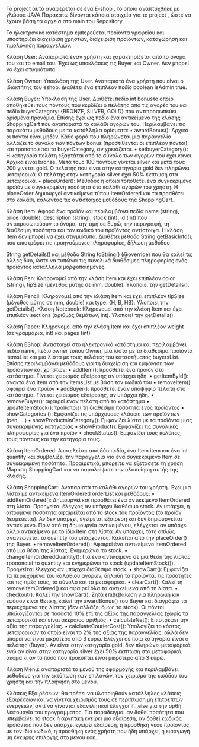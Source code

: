 Το project αυτό αναφέρεται σε ένα E-shop , το οποίο αναπτύχθηκε με γλώσσα JAVA.Παρακάτω δίνονται κάποια στοιχεία  για το project , ώστε να έχουν βάση τα αρχεία στο main του Repository.

To ηλεκτρονικό κατάστημα
εμπορεύεται προϊόντα γραφείου και υποστηρίζει διαχείριση χρηστών, διαχείριση προϊόντων, καταχώρηση και τιμολόγηση παραγγελιών.

Κλάση User: Αναπαριστά έναν χρήστη και χαρακτηρίζεται από το όνομά του και το
email του. Έχει ως υποκλάσεις τις Buyer και Owner. Δεν μπορεί να έχει στιγμιότυπα.

Kλάση Owner: Υποκλάση της User. Αναπαριστά ένα χρήστη που είναι ο ιδιοκτήτης
του eshop. Διαθέτει ένα επιπλέον πεδίο boolean isAdmin true.

Κλάση Buyer: Υποκλάση της User. Διαθέτει πεδίο int bonusτο οποίο αποθηκεύει τους
πόντους που κερδίζει ο πελάτης από τις αγορές του και πεδίο buyerCategory:
{BRONZE, SILVER, GOLD} που αντιπροσωπεύει ορισμένα προνόμια. Επίσης έχει ως
πεδίο ένα αντικείμενο της κλάσης ShoppingCart που αναπαριστά το καλάθι αγορών
του. Περιλαμβάνει τις παρακάτω μεθόδους με τα κατάλληλα ορίσματα:
• awardBonus(): Αρχικά οι πόντοι είναι μηδέν. Κάθε φορά που πληρώνεται μια
παραγγελία αλλάζει το σύνολο των πόντων bonus (προστίθενται οι επιπλέον
πόντοι), και τροποποιείται το buyerCategory, αν χρειάζεται.
• setbuyerCategory(): Η κατηγορία πελάτη εξαρτάται από το σύνολο των
αγορών που έχει κάνει. Αρχικά είναι bronze. Μετά τους 100 πόντους γίνεται
silver και μετά τους 200 γίνεται gold. Ο πελάτης που είναι στην κατηγορία gold
δεν πληρώνει μεταφορικά. Ο πελάτης στην κατηγορία silver έχει 50% έκπτωση
στα μεταφορικά.
• placeOrder(): Μέθοδος η οποία τοποθετεί ένα συγκεκριμένο προϊόν με
συγκεκριμένη ποσότητα στο καλάθι αγορών του χρήστη. H placeOrder
δημιουργεί αντικείμενα τύπου ItemOrdered και τα προσθέτει στο καλάθι,
καλώντας τις αντίστοιχες μεθόδους της ShoppingCart.

Kλάση Item: Αφορά ένα προϊόν και περιλαμβάνει πεδία name (string), price (double),
description (string), stock (int), id (int) που αντιπροσωπεύουν το όνομα, την τιμή σε
Ευρώ, την περιγραφή, τη διαθέσιμη ποσότητα και τον κωδικό του προϊόντος
αντίστοιχα. Η κλάση Item δεν μπορεί να έχει στιγμιότυπα. Διαθέτει μέθοδο String
getBasicInfo(), που επιστρέφει τις προηγούμενες πληροφορίες, δήλωση μεθόδου

String getDetails() και μέθοδο String toString() (@override) που θα καλεί τις άλλες
δύο, ώστε να τυπώνει τις συνολικά διαθέσιμες πληροφορίες ενός προϊόντος
κατάλληλα μορφοποιημένες.

Κλάση Pen: Κληρονομεί από την κλάση Item και έχει επιπλέον color (string), tipSize
(μέγεθος μύτης σε mm, double). Υλοποιεί την getDetails().

Κλάση Pencil: Κληρονομεί από την κλάση Item και έχει επιπλέον tipSize (μέγεθος
μύτης σε mm, double) και type: {H, B, HB}. Υλοποιεί την getDetails().
Κλάση Notebook: Κληρονομεί από την κλάση Item και έχει επιπλέον sections
(αριθμός θεμάτων, int). Υλοποιεί την getDetails().

Κλάση Paper: Κληρονομεί από την κλάση Item και έχει επιπλέον weight (σε
γραμμάρια, int) και pages (int)

Κλάση EShop: Αντιστοιχεί στο ηλεκτρονικό κατάστημα και περιλαμβάνει πεδίο name,
πεδίο owner τύπου Owner, μια λίστα με τα διαθέσιμα προϊόντα itemsList και μια
λίστα με τους πελάτες του καταστήματος buyersList. Επίσης περιλαμβάνει μεθόδους
για τη διαχείριση και εμφάνιση των προϊόντων και χρηστών:
• addItem(): προσθέτει ένα προϊόν στο κατάστημα. Γίνεται χειρισμός εξαίρεσης
αν υπάρχει ήδη.
• getItemById(): ανακτά ένα Item από την itemsList με βάση τον κωδικό του
• removeItem(): αφαιρεί ένα προϊόν
• addBuyer(): προσθέτει έναν υποψήφιο πελάτη στο κατάστημα. Γίνεται
χειρισμός εξαίρεσης, αν υπάρχει ήδη.
• removeBuyer(): αφαιρεί έναν πελάτη από το κατάστημα
• updateItemStock(): τροποποιεί τη διαθέσιμη ποσότητα ενός προϊόντος
• showCategories (): Εμφανίζει τις υπάρχουσες κλάσεις των προϊόντων (pen, ...)
• showProductsInCategory(): Εμφανίζει λίστα με τα προϊόντα μιας
συγκεκριμένης κατηγορίας
• showProduct(): Εμφανίζει τις συνολικές πληροφορίες για ένα προϊόν
• checkStatus(): Εμφανίζει τους πελάτες, τους πόντους και την κατηγορία τους.

Κλάση ItemOrdered: Αποτελείται από δύο πεδία, ένα Item item και ένα int quantity
και συμβολίζει την παραγγελία για ένα συγκεκριμένο Item σε συγκεκριμένη
ποσότητα. Προαιρετικά, μπορείτε να εξετάσετε τη χρήση Map στη ShoppingCart και
να παραλείψετε την υλοποίηση αυτής της κλάσης.

Κλάση ShoppingCart: Αναπαριστά το καλάθι αγορών του χρήστη. Έχει μια λίστα με
αντικείμενα ItemOrdered orderList και μεθόδους:
• addItemOrdered(): Δημιουργεί και προσθέτει ένα αντικείμενο ItemOrdered
στη λίστα. Προηγείται έλεγχος αν υπάρχει διαθέσιμο stock. Αν υπάρχει, η
αιτούμενη ποσότητα αφαιρείται από το stock του προϊόντος (το προϊόν
δεσμεύεται). Αν δεν υπάρχει, εγείρεται εξαίρεση και δεν δημιουργείται
αντικείμενο. Πριν από τη δημιουργία αντικειμένου, ελέγχεται αν υπάρχει
άλλο αντικείμενο με το ίδιο Item στη λίστα. Αν υπάρχει, τότε απλώς
ανανεώνεται το quantity του υπάρχοντος. Καλείται από την placeOrder() της
Buyer.
• removeItemOrdered(): Αφαιρεί ένα αντικείμενο ItemOrdered από μια θέση
της λίστας. Ενημερώνει το stock.
• changeItemOrderedQuantity(): Για ένα αντικείμενο σε μια θέση της λίστας
τροποποιεί το quantity και ενημερώνει το stock (updateItemStock()).
Προηγείται έλεγχος αν υπάρχει διαθέσιμο stock.
• showCart(): Εμφανίζει τα περιεχόμενα του καλαθιού αγορών, δηλαδή τα
προϊόντα, τις ποσότητες και τις τιμές τους, το σύνολο και τα μεταφορικά.
• clearCart(): Καλεί τη removeItemOrdered() και αφαιρεί όλα τα αντικείμενα
από τη λίστα.
• checkout(): Καλεί την showCart(). Ζητά επιβεβαίωση για πληρωμή και εφόσον
είναι θετική, καλεί την awardBonus() του Buyer και διαγράφει τα περιεχόμενα
της λίστας (δεν αλλάζει όμως το stock). Οι πόντοι υπολογίζονται σε ποσοστό
10% επί της αξίας της παραγγελίας (χωρίς τα μεταφορικά) και είναι ακέραιος
αριθμός.
• calculateNet(): Επιστρέφει την αξία της παραγγελίας.
• calcluateCourierCost(): Υπολογίζει το κόστος μεταφορικών το οποίο είναι το
2% της αξίας της παραγγελίας, αλλά δεν μπορεί να είναι μικρότερο από 3
ευρώ. Ελέγχει σε ποια κατηγορία είναι ο πελάτης (Buyer). Αν είναι στην
κατηγορία gold, δεν πληρώνει μεταφορικά, ενώ αν είναι στην κατηγορία silver
έχει 50% έκπτωση στα μεταφορικά, ακόμα κι αν το ποσό που προκύπτει είναι
μικρότερο από 3 ευρώ.

Κλάση Menu: αναπαριστά το μενού της εφαρμογής και περιλαμβάνει μεθόδους για
την εκτύπωση των επιλογών, τον χειρισμό της εισόδου του χρήστη και την πλοήγηση
στο μενού.

Κλάσεις Εξαιρέσεων: θα πρέπει να υλοποιηθούν κατάλληλες κλάσεις εξαιρέσεων και
να γίνεται χειρισμός τους σε περίπτωση μη επιτρεπτών ενεργειών, αντί να γίνονται
εξαντλητικοί έλεγχοι if...else για την ορθή λειτουργία του προγράμματος. Για
παράδειγμα, αν δοθεί ποσότητα που υπερβαίνει το stock ή αρνητική εγείρει μια
εξαίρεση, αν δοθεί κωδικός προϊόντος που δεν υπάρχει εγείρει εξαίρεση, η προσθήκη
νέου προϊόντος με τον ίδιο κωδικό, η προσθήκη ενός χρήστη που ήδη υπάρχει, η
εισαγωγή μη έγκυρης επιλογής στο μενού κοκ.
